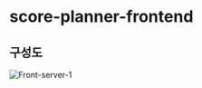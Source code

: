 # score-planner-frontend
## 구성도
![Front-server-1](https://user-images.githubusercontent.com/36221276/168280725-03683570-b4a7-4a86-812e-58da4d872e5c.jpeg)
